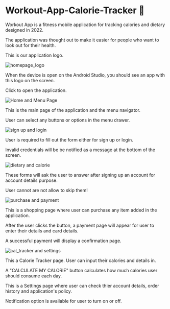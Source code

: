 # Workout-App-Calorie-Tracker 📱

Workout App is a fitness mobile application for tracking calories and dietary designed in 2022.

The application was thought out to make it easier for people who want to look out for their health.

This is our application logo.

![homepage_logo](https://user-images.githubusercontent.com/56543762/178157735-b0f5eb4c-310f-4bab-8b60-90672ef5ebb4.png)

When the device is open on the Android Studio, you should see an app with this logo on the screen.

Click to open the application.

![Home and Menu Page](https://user-images.githubusercontent.com/56543762/178158709-f7d858d5-35bc-4628-b21b-53bcb40b2538.jpg)

This is the main page of the application and the menu navigator.

User can select any buttons or options in the menu drawer.

![sign up and login](https://user-images.githubusercontent.com/56543762/178158878-47e1f02d-9ffd-4575-89ec-e91f2c7f308d.jpg)

User is required to fill out the form either for sign up or login.

Invalid credentials will be be notified as a message at the bottom of the screen.

![dietary and  calorie](https://user-images.githubusercontent.com/56543762/178158928-53605ea8-e763-442a-a7e1-ca9db8b34534.jpg)

These forms will ask the user to answer after signing up an account for account details purpose.

User cannot are not allow to skip them!

![purchase and payment](https://user-images.githubusercontent.com/56543762/178159002-db41853f-9cbe-4a09-9ff0-cb833505e2c2.jpg)

This is a shopping page where user can purchase any item added in the application.

After the user clicks the button, a payment page will appear for user to enter their details and card details.

A successful payment will display a confirmation page.

![cal_tracker and settings](https://user-images.githubusercontent.com/56543762/178159196-b3ff1259-7ea4-4d10-92e9-a0e528851b37.jpg)

This a Calorie Tracker page. User can input their calories and details in.

A "CALCULATE MY CALORIE" button calculates how much calories user should consume each day.


This is a Settings page where user can check thier account details, order history and application's policy.

Notification option is available for user to turn on or off.


